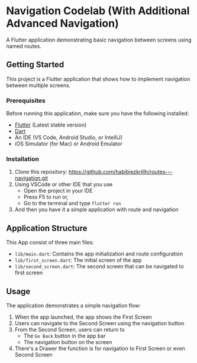 # Navigation Codelab (With Additional Advanced Navigation)

A Flutter application demonstrating basic navigation between screens using named routes.

## Getting Started

This project is a Flutter application that shows how to implement navigation between multiple screens.

### Prerequisites

Before running this application, make sure you have the following installed:

- [Flutter](https://flutter.dev/docs/get-started/install) (Latest stable version)
- [Dart](https://dart.dev/get-dart)
- An IDE (VS Code, Android Studio, or IntelliJ)
- iOS Simulator (for Mac) or Android Emulator

### Installation

1. Clone this repository: https://github.com/habibiezkrillh/routes---navigation.git
2. Using VSCode or other IDE that you use
   - Open the project in your IDE
   - Press F5 to run or,
   - Go to the terminal and type `flutter run`
3. And then you have it a simple application with route and navigation

## Application Structure
This App consist of three main files:
- `lib/main.dart`: Contains the app initialization and route configuration
- `lib/first_screen.dart`: The initial screen of the app
- `lib/second_screen.dart`: The second screen that can be navigated to first screen

## Usage

The application demonstrates a simple navigation flow:

1. When the app launched, the app shows the First Screen
2. Users can navigate to the Second Screen using the navigation button
3. From the Second Screen, users can return to
   - The `Go Back` button in the app bar
   - The navigation button on the screen
4. There's a Drawer the function is for navigation to First Screen or even Second Screen

